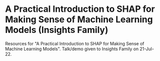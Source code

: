 # A Practical Introduction to SHAP for Making Sense of Machine Learning Models (Insights Family)

Resources for "A Practical Introduction to SHAP for Making Sense of Machine Learning Models". Talk/demo given to Insights Family on 21-Jul-22.
